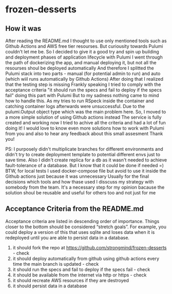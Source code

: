 # frozen-desserts

## How it was
After reading the README.md I thought to use only mentioned tools such as Github Actions and AWS free tier resourses.
But curiousity towards Pulumi couldn't let me be.
So I decided to give it a good try and spin up building and deployment phases of application lifecycle with Pulumi
I went through the path of dockerizing the app, and manual deploying it, but not all the resourses shoul be deployed automatically
And therefore I splitted the Pulumi stack into two parts - manual (for potential admin to run) and auto (which wiil runs automatically by Github Actions)
After doing that I realized that the testing step is missing
Frankly speaking I tried to comply with the acceptance criteria "it should run the specs and fail to deploy if the specs fail" doing this part with Pulumi
But to my sadness nothing came to mind how to handle this. As my tries to run RSpeck inside the container and catching container logs afterwards were unsuccessful. Due to the pulumi.Output object type which was the main problem here.
So, I moved to a more simple solution of using Github actions instead
The service is fully created and working now
I tried to achive all the criteria and had a lot of fun doing it!
I would love to know even more solutions how to work with Pulumi from you and also to hear any feedback about this small assesment
Thank you!

PS: I purposely didn't multiplicate branches for different environments and didn't try to create deployment template to potential different envs just to save time. Also I didn't create replica for a db as it wasn't needed to achieve fault-tolerance of a database. But I know that it could be done if needed =)
BTW, for local tests I used docker-compose file but avoid to use it inside the Github actions just because it was unnecessary
Usually for the final decisions which tools and how thase used I disscuss my strategy with somebody from the team. It's a necessary step for my opinion bacause the solution shoul be reusable and useful for others too and not just for me

## Acceptance Criteria from the README.md
Acceptance criteria are listed in descending order of importance. Things closer to the bottom should be considered “stretch goals”. For example, you could deploy a version of this that uses sqlite and loses data when it is redeployed until you are able to persist data in a database.

1. it should fork the repo at https://github.com/strongmind/frozen-desserts - check
2. it should deploy automatically from github using github actions every time the main branch is updated - check
3. it should run the specs and fail to deploy if the specs fail - check
4. it should be available from the internet via http or https - check
5. it should recreate AWS resources if they are destroyed
6. it should persist data in a database